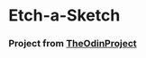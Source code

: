# Etch-a-Sketch
### Project from [TheOdinProject](https://www.theodinproject.com/paths/foundations/courses/foundations/lessons/etch-a-sketch-project)